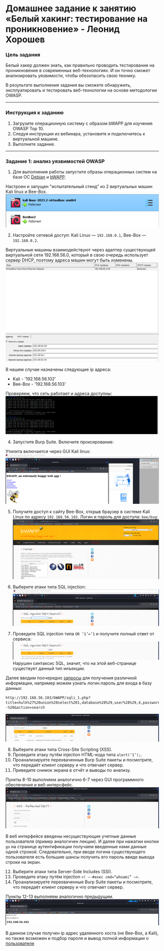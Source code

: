 # Домашнее задание к занятию «Белый хакинг: тестирование на проникновение» - Леонид Хорошев

### Цель задания

Белый хакер должен знать, как правильно проводить тестирование на проникновение в современных веб-технологиях. И он точно сможет анализировать уязвимости, чтобы обезопасить свою технику.

В результате выполнения задания вы сможете обнаружить, эксплуатировать и тестировать веб-технологии на основе методологии OWASP.

------

### Инструкция к заданию

1. Загрузите операционную систему с образом bWAPP для изучения OWASP Top 10.
2. Следуя инструкции из вебинара, установите и подключитесь к виртуальной машине.
3. Выполните задание.

------

### Задание 1: анализ уязвимостей OWASP

1. Для выполнения работы запустите образы операционных систем на базе ОС [Debian](https://www.kali.org/get-kali/#kali-virtual-machines) и [bWAPP](http://www.itsecgames.com/download.htm).

Настроен и запущен "испытательный стенд" из 2 виртуальных машин Kali linux и Bee-Box.
![Alt text](https://github.com/LeonidKhoroshev/sibfree-homeworks/blob/main/3/screenshots/pentest1.png)

2. Настройте сетевой доступ: Kali Linux — `192.168.0.1`, Bee-Box — `192.168.0.2`.

Виртуальные машины взаимодействуют через адаптер существующей виртуальной сети 192.168.56.0, который в свою очередь использует сервер DHCP, поэтому адреса машин могут быть изменены.
![Alt text](https://github.com/LeonidKhoroshev/sibfree-homeworks/blob/main/3/screenshots/pentest2.png)

В нашем случае назначены следующие ip адреса:
- Kali - '192.168.56.102'
- Bee-Box - '192.168.56.103'

Проверяем, что сеть работает и адреса доступны:
![Alt text](https://github.com/LeonidKhoroshev/sibfree-homeworks/blob/main/3/screenshots/pentest3.png)

4. Запустите Burp Suite. Включите проксирование:

Утилита включается через GUI Kali linux:
![Alt text](https://github.com/LeonidKhoroshev/sibfree-homeworks/blob/main/3/screenshots/pentest4.png)

5. Получите доступ к сайту Bee-Box, открыв браузер в системе Kali Linux по адресу `192.168.56.103`. Логин и пароль для доступа: `bee/bug`:
![Alt text](https://github.com/LeonidKhoroshev/sibfree-homeworks/blob/main/3/screenshots/pentest5.png)

6. Выберите атаки типа SQL injection:
![Alt text](https://github.com/LeonidKhoroshev/sibfree-homeworks/blob/main/3/screenshots/pentest6.png)

7. Проведите SQL injection типа `OR ‘1’=’1` и получите полный ответ от сервиса:
![Alt text](https://github.com/LeonidKhoroshev/sibfree-homeworks/blob/main/3/screenshots/pentest7.png)
Нарушен синтаксис SQL, значит, что на этой веб-странице существует данный тип инъекции.
   
Далее вводим поочередно [запросы](https://habr.com/ru/articles/250551/) для получения различной информации, например можем узнать логин.пароль для входа в базу данных:
```
http://192.168.56.103/bWAPP/sqli_1.php?title=hulk%27%20union%20select%201,database%28%29,user%28%29,4,password,6,7%20from%20users%20--%20&action=search
```
![Alt text](https://github.com/LeonidKhoroshev/sibfree-homeworks/blob/main/3/screenshots/pentest8.png)

8. Выберите атаки типа Cross-Site Scripting (XSS).
9. Проведите атаку путём injection HTML-кода типа `alert(‘1’);`.
10. Проанализируете перехваченные Burp Suite пакеты и посмотрите, что передаёт клиент серверу и что отвечает сервер. 
11. Приведите снимок экрана в отчёт и выводы по анализу.

Пункты 8-10 выполняем аналогично 6-7 через GUI программного обеспечения и веб-интерсфейс.
![Alt text](https://github.com/LeonidKhoroshev/sibfree-homeworks/blob/main/3/screenshots/pentest9.png)

В веб интерфейсе введены несуществующие учетные данные пользователя (пример аналогичен лекции). И далее при нажатии кнопки `go` на странице аутентификации получаем введенные нами данные одной строкой. Следовательно, при вводе логина существующего пользователя есть большие шансы получить его пароль ввиде вывода строки на экран.
  
12. Выберите атаки типа Server-Side Includes (SSI).
13. Проведите атаку путём injection `<! –-#exec cmd=“whoami” —>`.
14. Проанализируете перехваченные Burp Suite пакеты и посмотрите, что передаёт клиент серверу и что отвечает сервер.

Пункты 12-13 выполняем аналогично предыдущим.
![Alt text](https://github.com/LeonidKhoroshev/sibfree-homeworks/blob/main/3/screenshots/pentest10.png)

В данном случае получен ip адрес удаленного хоста (не Bee-Box, а Kali), но также возможен и подбор пароля и вывод полной информации о [пользователе](https://blog.hackerassociate.com/how-to-do-server-side-includes-injection-ssi-using-bwapp/)



